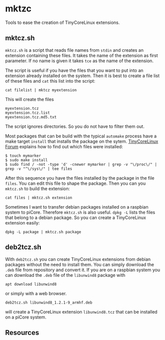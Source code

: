 mktzc
=====

Tools to ease the creation of TinyCoreLinux extensions.


mktcz.sh
--------

`mktcz.sh` is a script that reads file names from `stdin` 
and creates an extension containing these files.
It takes the name of the extension as first parameter.
If no name is given it takes `tce` as the name of the extension.

The script is useful if you have the files that you want to put into an extension already installed on the system.
Then it is best to create a file list of these files and `cat` this list into the script:

    cat filelist | mktcz myextension

This will create the files

    myextension.tcz
    myextension.tcz.list
    myextension.tcz.md5.txt

The script ignores directories.
So you do not have to filter them out.

Most packages that can be build with the typical `automake` process have a make target `install` 
that installs the package on the sytem.
[TinyCoreLinux Forum](http://forum.tinycorelinux.net/index.php?topic=20215.0)
explains how to find out which files were installed:

    $ touch mymarker
    $ sudo make install
    $ sudo find / -not -type 'd' -cnewer mymarker | grep -v "\/proc\/" | grep -v "^\/sys\/" | tee files

After this sequence you have the files installed by the package in the file `files`.
You can edit this file to shape the package.
Then you can you `mktcz.sh` to build the extension:

    cat files | mktcz.sh extension

Sometimes I want to transfer debian packages installed on a raspbian system to piCore.
Therefore `mktcz.sh` is also useful.
`dpkg -L` lists the files that belong to a debian package.
So you can create a TinyCoreLinux extension easily:

    dpkg -L package | mktcz.sh package


deb2tcz.sh
----------

With `deb2tcz.sh` you can create TinyCoreLinux extensions from debian packages without the need to install them.
You can simply download the `.deb` file from repository and convert it.
If you are on a raspbian system you can download the `.deb` file of the `libunwind8` package with

    apt download libunwind8

or simply with a web browser.

    deb2tcz.sh libunwind8_1.2.1-9_armhf.deb

will create a TinyCoreLinux extension `libunwind8.tcz` that can be installed on a piCore system.


Resources
---------

